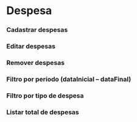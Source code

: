 # Despesa
### Cadastrar despesas

### Editar despesas

### Remover despesas

### Filtro por período (dataInicial – dataFinal)
### Filtro por tipo de despesa
### Listar total de despesas